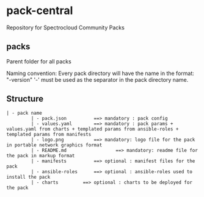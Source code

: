 # pack-central
Repository for Spectrocloud Community Packs

## packs
Parent folder for all packs

Naming convention: Every pack directory will have the name in the format: "<pack name>-version"
  '-' must be used as the separator in the pack directory name.
  
## Structure
```
| - pack name
		 | - pack.json			==> mandatory : pack config
		 | - values.yaml		==> mandatory : pack params + values.yaml from charts + templated params from ansible-roles + templated params from manifests
		 | - logo.png			==> mandatory: logo file for the pack in portable network graphics format
		 | - README.md                  ==> mandatory: readme file for the pack in markup format
		 | - manifests 			==> optional : manifest files for the pack
		 | - ansible-roles		==> optional : ansible-roles used to install the pack
		 | - charts			==> optional : charts to be deployed for the pack
```
